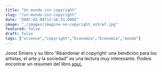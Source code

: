 ```yaml
---
title: "Un mundo sin copyright"
slug: "/un-mundo-sin-copyright"
date: "2007-02-04T12:16:31.000Z"
image: "./images/imagine-no-copyright_vo5rw7.jpg"
featured: false
draft: false
tags: ["science","copyright","Economía","Economía","mundo"]
---
```


Joost Smiers y su libro “Abandonar el copyright: una bendición para los artistas, el arte y la sociedad” es una lectura muy interesante. Podeis encontrar un resumen del libro [aqui.](http://www.medialabmadrid.es/smiers_abandoning_copyright.pdf)



